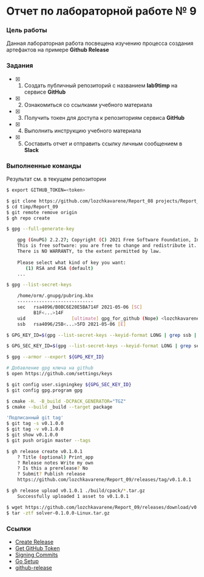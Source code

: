 # Отчет по лабораторной работе № 9

### Цель работы

Данная лабораторная работа посвещена изучению процесса создания артефактов на примере **Github Release**

### Задания

- [x] 1. Создать публичный репозиторий с названием **lab9timp** на сервисе **GitHub**
- [x] 2. Ознакомиться со ссылками учебного материала
- [x] 3. Получить токен для доступа к репозиториям сервиса **GitHub**
- [x] 4. Выполнить инструкцию учебного материала
- [x] 5. Составить отчет и отправить ссылку личным сообщением в **Slack**

### Выполненные команды

Результат см. в текущем репозитории

```sh
$ export GITHUB_TOKEN=<token>
```

```sh
$ git clone https://github.com/lozchkavarene/Report_08 projects/Report_09
$ cd timp/Report_09
$ git remote remove origin
$ gh repo create
```

```sh
$ gpg --full-generate-key

	gpg (GnuPG) 2.2.27; Copyright (C) 2021 Free Software Foundation, Inc.
	This is free software: you are free to change and redistribute it.
	There is NO WARRANTY, to the extent permitted by law.
	
	Please select what kind of key you want:
	   (1) RSA and RSA (default)
    ...

$ gpg --list-secret-keys 

	/home/orm/.gnupg/pubring.kbx
	----------------------------
	sec   rsa4096/B0BC6E20E5BA714F 2021-05-06 [SC]
	      B1F<...>14F
	uid                 [ultimate] gpg_for_github (Nope) <lozchkavarene@gmail.ru>
	ssb   rsa4096/25B<...>5FD 2021-05-06 [E]

$ GPG_KEY_ID=$(gpg --list-secret-keys --keyid-format LONG | grep ssb | tail -1 | awk '{print $2}' | awk -F'/' '{print $2}')

$ GPG_SEC_KEY_ID=$(gpg --list-secret-keys --keyid-format LONG | grep sec | tail -1 | awk '{print $2}' | awk -F'/' '{print $2}')

$ gpg --armor --export ${GPG_KEY_ID}

# Добавление gpg ключа на github
$ open https://github.com/settings/keys 

$ git config user.signingkey ${GPG_SEC_KEY_ID}
$ git config gpg.program gpg
```

```sh
$ cmake -H. -B_build -DCPACK_GENERATOR="TGZ"
$ cmake --build _build --target package
```

```sh
'Подписанный git tag'
$ git tag -s v0.1.0.0
$ git tag -v v0.1.0.0
$ git show v0.1.0.0
$ git push origin master --tags
```

```sh
$ gh release create v0.1.0.1
	? Title (optional) Print_app
	? Release notes Write my own
	? Is this a prerelease? No
	? Submit? Publish release
	https://github.com/lozchkavarene/Report_09/releases/tag/v0.1.0.1

$ gh release upload v0.1.0.1 ./build/cpack/*.tar.gz
    Successfully uploaded 1 asset to v0.1.0.1
```

```sh
$ wget https://github.com/lozchkavarene/Report_09/releases/download/v0.1.0.1/print-0.1.0.0-Linux.tar.gz
$ tar -ztf solver-0.1.0.0-Linux.tar.gz
```

### Ссылки

- [Create Release](https://help.github.com/articles/creating-releases/)
- [Get GitHub Token](https://help.github.com/articles/creating-a-personal-access-token-for-the-command-line/)
- [Signing Commits](https://help.github.com/articles/signing-commits-with-gpg/)
- [Go Setup](http://www.golangbootcamp.com/book/get_setup)
- [github-release](https://github.com/aktau/github-release)
